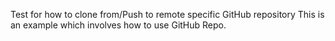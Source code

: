 Test for how to clone from/Push to remote specific GitHub repository
This is an example which involves how to use GitHub Repo.
